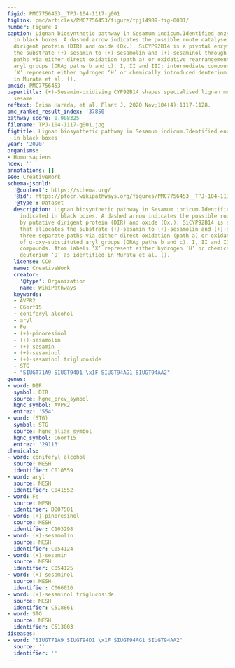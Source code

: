 ```yaml
---
figid: PMC7756453__TPJ-104-1117-g001
figlink: pmc/articles/PMC7756453/figure/tpj14989-fig-0001/
number: Figure 1
caption: Lignan biosynthetic pathway in Sesamum indicum.Identified enzymes are indicated
  in black boxes. A dashed arrow indicates the possible route catalysed by putative
  dirigent protein (DIR) and oxide (Ox.). SiCYP92B14 is a pivotal enzyme that allocates
  the substrate (+)‐sesamin to (+)‐sesamolin and (+)‐sesaminol through three separate
  paths via either direct oxidation (path a) or oxidative rearrangement of α‐oxy‐substituted
  aryl groups (ORA; paths b and c). I, II and III; intermediate compounds. Atom labels
  ‘X’ represent either hydrogen ‘H’ or chemically introduced deuterium ‘D’ as identified
  in Murata et al. ().
pmcid: PMC7756453
papertitle: (+)‐Sesamin‐oxidising CYP92B14 shapes specialised lignan metabolism in
  sesame.
reftext: Erisa Harada, et al. Plant J. 2020 Nov;104(4):1117-1128.
pmc_ranked_result_index: '37850'
pathway_score: 0.908325
filename: TPJ-104-1117-g001.jpg
figtitle: Lignan biosynthetic pathway in Sesamum indicum.Identified enzymes are indicated
  in black boxes
year: '2020'
organisms:
- Homo sapiens
ndex: ''
annotations: []
seo: CreativeWork
schema-jsonld:
  '@context': https://schema.org/
  '@id': https://pfocr.wikipathways.org/figures/PMC7756453__TPJ-104-1117-g001.html
  '@type': Dataset
  description: Lignan biosynthetic pathway in Sesamum indicum.Identified enzymes are
    indicated in black boxes. A dashed arrow indicates the possible route catalysed
    by putative dirigent protein (DIR) and oxide (Ox.). SiCYP92B14 is a pivotal enzyme
    that allocates the substrate (+)‐sesamin to (+)‐sesamolin and (+)‐sesaminol through
    three separate paths via either direct oxidation (path a) or oxidative rearrangement
    of α‐oxy‐substituted aryl groups (ORA; paths b and c). I, II and III; intermediate
    compounds. Atom labels ‘X’ represent either hydrogen ‘H’ or chemically introduced
    deuterium ‘D’ as identified in Murata et al. ().
  license: CC0
  name: CreativeWork
  creator:
    '@type': Organization
    name: WikiPathways
  keywords:
  - AVPR2
  - C6orf15
  - coniferyl alcohol
  - aryl
  - Fe
  - (+)-pinoresinol
  - (+)-sesamolin
  - (+)-sesamin
  - (+)-sesaminol
  - (+)-sesaminol triglucoside
  - STG
  - "SIUGT71A9 SIUGT94D1 \x1F SIUGT94AG1 SIUGT94AA2"
genes:
- word: DIR
  symbol: DIR
  source: hgnc_prev_symbol
  hgnc_symbol: AVPR2
  entrez: '554'
- word: (STG)
  symbol: STG
  source: hgnc_alias_symbol
  hgnc_symbol: C6orf15
  entrez: '29113'
chemicals:
- word: coniferyl alcohol
  source: MESH
  identifier: C010559
- word: aryl
  source: MESH
  identifier: C041552
- word: Fe
  source: MESH
  identifier: D007501
- word: (+)-pinoresinol
  source: MESH
  identifier: C103298
- word: (+)-sesamolin
  source: MESH
  identifier: C054124
- word: (+)-sesamin
  source: MESH
  identifier: C054125
- word: (+)-sesaminol
  source: MESH
  identifier: C066016
- word: (+)-sesaminol triglucoside
  source: MESH
  identifier: C518861
- word: STG
  source: MESH
  identifier: C513003
diseases:
- word: "SIUGT71A9 SIUGT94D1 \x1F SIUGT94AG1 SIUGT94AA2"
  source: ''
  identifier: ''
---
```

